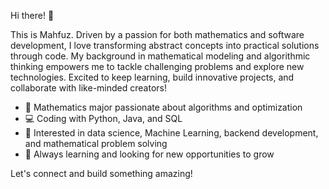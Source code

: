 Hi there! 👋

This is Mahfuz. Driven by a passion for both mathematics and software development, I love transforming abstract concepts into practical solutions through code. My background in mathematical modeling and algorithmic thinking empowers me to tackle challenging problems and explore new technologies. Excited to keep learning, build innovative projects, and collaborate with like-minded creators!

- 🧮 Mathematics major passionate about algorithms and optimization
- 💻 Coding with Python, Java, and SQL
- 🧠 Interested in data science, Machine Learning, backend development, and mathematical problem solving
- 🌱 Always learning and looking for new opportunities to grow

Let's connect and build something amazing!



